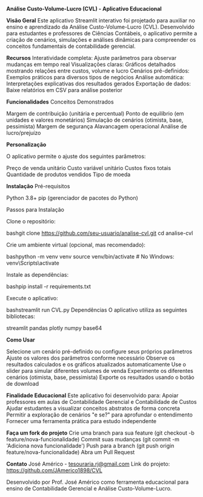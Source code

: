 **Análise Custo-Volume-Lucro (CVL) - Aplicativo Educacional**

**Visão Geral**
Este aplicativo Streamlit interativo foi projetado para auxiliar no ensino e aprendizado da Análise Custo-Volume-Lucro (CVL). Desenvolvido para estudantes e professores de Ciências Contábeis, o aplicativo permite a criação de cenários, simulações e análises dinâmicas para compreender os conceitos fundamentais de contabilidade gerencial.

**Recursos**
Interatividade completa: Ajuste parâmetros para observar mudanças em tempo real
Visualizações claras: Gráficos detalhados mostrando relações entre custos, volume e lucro
Cenários pré-definidos: Exemplos práticos para diversos tipos de negócios
Análise automática: Interpretações explicativas dos resultados gerados
Exportação de dados: Baixe relatórios em CSV para análise posterior

**Funcionalidades**
Conceitos Demonstrados

Margem de contribuição (unitária e percentual)
Ponto de equilíbrio (em unidades e valores monetários)
Simulação de cenários (otimista, base, pessimista)
Margem de segurança
Alavancagem operacional
Análise de lucro/prejuízo

**Personalização**

O aplicativo permite o ajuste dos seguintes parâmetros:

Preço de venda unitário
Custo variável unitário
Custos fixos totais
Quantidade de produtos vendidos
Tipo de moeda

**Instalação**
Pré-requisitos

Python 3.8+
pip (gerenciador de pacotes do Python)

Passos para Instalação

Clone o repositório:

bashgit clone https://github.com/seu-usuario/analise-cvl.git
cd analise-cvl

Crie um ambiente virtual (opcional, mas recomendado):

bashpython -m venv venv
source venv/bin/activate  # No Windows: venv\Scripts\activate

Instale as dependências:

bashpip install -r requirements.txt

Execute o aplicativo:

bashstreamlit run CVL.py
Dependências
O aplicativo utiliza as seguintes bibliotecas:

streamlit
pandas
plotly
numpy
base64

**Como Usar**

Selecione um cenário pré-definido ou configure seus próprios parâmetros
Ajuste os valores dos parâmetros conforme necessário
Observe os resultados calculados e os gráficos atualizados automaticamente
Use o slider para simular diferentes volumes de venda
Experimente os diferentes cenários (otimista, base, pessimista)
Exporte os resultados usando o botão de download

**Finalidade Educacional**
Este aplicativo foi desenvolvido para:
Apoiar professores em aulas de Contabilidade Gerencial e Contabilidade de Custos
Ajudar estudantes a visualizar conceitos abstratos de forma concreta
Permitir a exploração de cenários "e se?" para aprofundar o entendimento
Fornecer uma ferramenta prática para estudo independente

**Faça um fork do projeto**
Crie uma branch para sua feature (git checkout -b feature/nova-funcionalidade)
Commit suas mudanças (git commit -m 'Adiciona nova funcionalidade')
Push para a branch (git push origin feature/nova-funcionalidade)
Abra um Pull Request

**Contato**
José Américo - tesouraria.rj@gmail.com
Link do projeto: https://github.com/JAmerico1898/CVL

Desenvolvido por Prof. José Américo como ferramenta educacional para ensino de Contabilidade Gerencial e Análise Custo-Volume-Lucro.
